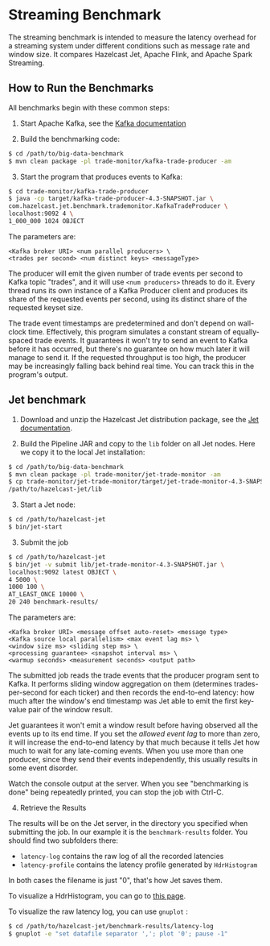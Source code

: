 # Streaming Benchmark

The streaming benchmark is intended to measure the latency overhead
for a streaming system under different conditions such as message
rate and window size. It compares Hazelcast Jet, Apache Flink,
and Apache Spark Streaming.

## How to Run the Benchmarks

All benchmarks begin with these common steps:

1. Start Apache Kafka, see the [Kafka
   documentation](https://kafka.apache.org/documentation/)

2. Build the benchmarking code:

```bash
$ cd /path/to/big-data-benchmark
$ mvn clean package -pl trade-monitor/kafka-trade-producer -am
```

3. Start the program that produces events to Kafka:

```bash
$ cd trade-monitor/kafka-trade-producer
$ java -cp target/kafka-trade-producer-4.3-SNAPSHOT.jar \
com.hazelcast.jet.benchmark.trademonitor.KafkaTradeProducer \
localhost:9092 4 \
1_000_000 1024 OBJECT
```

The parameters are:

```
<Kafka broker URI> <num parallel producers> \
<trades per second> <num distinct keys> <messageType>
```

The producer will emit the given number of trade events per second to
Kafka topic "trades", and it will use `<num producers>` threads to do
it. Every thread runs its own instance of a Kafka Producer client and
produces its share of the requested events per second, using its
distinct share of the requested keyset size.

The trade event timestamps are predetermined and don't depend on
wall-clock time. Effectively, this program simulates a constant stream
of equally-spaced trade events. It guarantees it won't try to send an
event to Kafka before it has occurred, but there's no guarantee on how
much later it will manage to send it. If the requested throughput is too
high, the producer may be increasingly falling back behind real time.
You can track this in the program's output.

## Jet benchmark

1. Download and unzip the Hazelcast Jet distribution package, see the
[Jet documentation](https://jet-start.sh/docs/operations/installation).

2. Build the Pipeline JAR and copy to the `lib` folder on all Jet nodes.
Here we copy it to the local Jet installation:

```bash
$ cd /path/to/big-data-benchmark
$ mvn clean package -pl trade-monitor/jet-trade-monitor -am
$ cp trade-monitor/jet-trade-monitor/target/jet-trade-monitor-4.3-SNAPSHOT.jar \
/path/to/hazelcast-jet/lib
```

3. Start a Jet node:

```bash
$ cd /path/to/hazelcast-jet
$ bin/jet-start
```

3. Submit the job

```bash
$ cd /path/to/hazelcast-jet
$ bin/jet -v submit lib/jet-trade-monitor-4.3-SNAPSHOT.jar \
localhost:9092 latest OBJECT \
4 5000 \
1000 100 \
AT_LEAST_ONCE 10000 \
20 240 benchmark-results/
```

The parameters are:

```
<Kafka broker URI> <message offset auto-reset> <message type>
<Kafka source local parallelism> <max event lag ms> \
<window size ms> <sliding step ms> \
<processing guarantee> <snapshot interval ms> \
<warmup seconds> <measurement seconds> <output path>
```

The submitted job reads the trade events that the producer program sent
to Kafka. It performs sliding window aggregation on them (determines
trades-per-second for each ticker) and then records the end-to-end
latency: how much after the window's end timestamp was Jet able to emit
the first key-value pair of the window result.

Jet guarantees it won't emit a window result before having observed all
the events up to its end time. If you set the _allowed event lag_ to
more than zero, it will increase the end-to-end latency by that much
because it tells Jet how much to wait for any late-coming events. When
you use more than one producer, since they send their events
independently, this usually results in some event disorder.

Watch the console output at the server. When you see "benchmarking is
done" being repeatedly printed, you can stop the job with Ctrl-C.

4. Retrieve the Results

The results will be on the Jet server, in the directory you specified
when submitting the job. In our example it is the `benchmark-results`
folder. You should find two subfolders there:

- `latency-log` contains the raw log of all the recorded latencies
- `latency-profile` contains the latency profile generated by
  `HdrHistogram`

In both cases the filename is just "0", that's how Jet saves them.

To visualize a HdrHistogram, you can go to [this
page](https://hdrhistogram.github.io/HdrHistogram/plotFiles.html).

To visualize the raw latency log, you can use `gnuplot` :

```bash
$ cd /path/to/hazelcast-jet/benchmark-results/latency-log
$ gnuplot -e "set datafile separator ','; plot '0'; pause -1"
```
